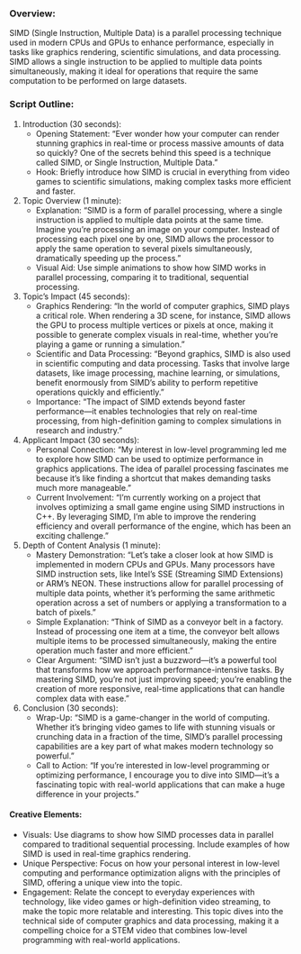 ### Overview:
SIMD (Single Instruction, Multiple Data) is a parallel processing technique used in modern CPUs and GPUs to enhance performance, especially in tasks like graphics rendering, scientific simulations, and data processing. SIMD allows a single instruction to be applied to multiple data points simultaneously, making it ideal for operations that require the same computation to be performed on large datasets.
### Script Outline:
1. Introduction (30 seconds):
	* Opening Statement: “Ever wonder how your computer can render stunning graphics in real-time or process massive amounts of data so quickly? One of the secrets behind this speed is a technique called SIMD, or Single Instruction, Multiple Data.”
	* Hook: Briefly introduce how SIMD is crucial in everything from video games to scientific simulations, making complex tasks more efficient and faster.
3. Topic Overview (1 minute):
	* Explanation: “SIMD is a form of parallel processing, where a single instruction is applied to multiple data points at the same time. Imagine you’re processing an image on your computer. Instead of processing each pixel one by one, SIMD allows the processor to apply the same operation to several pixels simultaneously, dramatically speeding up the process.”
	* Visual Aid: Use simple animations to show how SIMD works in parallel processing, comparing it to traditional, sequential processing.
1. Topic’s Impact (45 seconds):
	* Graphics Rendering: “In the world of computer graphics, SIMD plays a critical role. When rendering a 3D scene, for instance, SIMD allows the GPU to process multiple vertices or pixels at once, making it possible to generate complex visuals in real-time, whether you’re playing a game or running a simulation.”
	* Scientific and Data Processing: “Beyond graphics, SIMD is also used in scientific computing and data processing. Tasks that involve large datasets, like image processing, machine learning, or simulations, benefit enormously from SIMD’s ability to perform repetitive operations quickly and efficiently.”
	* Importance: “The impact of SIMD extends beyond faster performance—it enables technologies that rely on real-time processing, from high-definition gaming to complex simulations in research and industry.”
1. Applicant Impact (30 seconds):
	* Personal Connection: “My interest in low-level programming led me to explore how SIMD can be used to optimize performance in graphics applications. The idea of parallel processing fascinates me because it’s like finding a shortcut that makes demanding tasks much more manageable.”
	* Current Involvement: “I’m currently working on a project that involves optimizing a small game engine using SIMD instructions in C++. By leveraging SIMD, I’m able to improve the rendering efficiency and overall performance of the engine, which has been an exciting challenge.”
1. Depth of Content Analysis (1 minute):
	* Mastery Demonstration: “Let’s take a closer look at how SIMD is implemented in modern CPUs and GPUs. Many processors have SIMD instruction sets, like Intel’s SSE (Streaming SIMD Extensions) or ARM’s NEON. These instructions allow for parallel processing of multiple data points, whether it’s performing the same arithmetic operation across a set of numbers or applying a transformation to a batch of pixels.”
	* Simple Explanation: “Think of SIMD as a conveyor belt in a factory. Instead of processing one item at a time, the conveyor belt allows multiple items to be processed simultaneously, making the entire operation much faster and more efficient.”
	* Clear Argument: “SIMD isn’t just a buzzword—it’s a powerful tool that transforms how we approach performance-intensive tasks. By mastering SIMD, you’re not just improving speed; you’re enabling the creation of more responsive, real-time applications that can handle complex data with ease.”
1. Conclusion (30 seconds):
	* Wrap-Up: “SIMD is a game-changer in the world of computing. Whether it’s bringing video games to life with stunning visuals or crunching data in a fraction of the time, SIMD’s parallel processing capabilities are a key part of what makes modern technology so powerful.”
	* Call to Action: “If you’re interested in low-level programming or optimizing performance, I encourage you to dive into SIMD—it’s a fascinating topic with real-world applications that can make a huge difference in your projects.”
#### Creative Elements:
* Visuals: Use diagrams to show how SIMD processes data in parallel compared to traditional sequential processing. Include examples of how SIMD is used in real-time graphics rendering.
* Unique Perspective: Focus on how your personal interest in low-level computing and performance optimization aligns with the principles of SIMD, offering a unique view into the topic.
* Engagement: Relate the concept to everyday experiences with technology, like video games or high-definition video streaming, to make the topic more relatable and interesting. 
This topic dives into the technical side of computer graphics and data processing, making it a compelling choice for a STEM video that combines low-level programming with real-world applications.